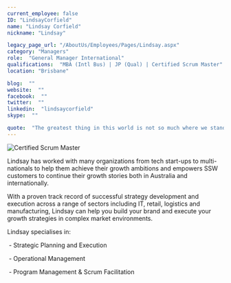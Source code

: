 ```yaml
---
current_employee: false
ID: "LindsayCorfield"
name: "Lindsay Corfield"
nickname: "Lindsay"

legacy_page_url: "/AboutUs/Employees/Pages/Lindsay.aspx"
category: "Managers"
role:  "General Manager International"
qualifications:  "MBA (Intl Bus) | JP (Qual) | Certified Scrum Master"
location: "Brisbane"

blog:  ""
website:  ""
facebook:  ""
twitter:  ""
linkedin:  "lindsaycorfield"
skype:  ""

quote:  "The greatest thing in this world is not so much where we stand as in what direction we are moving - Goethe"
---
```


​​​​​​![Certified Scrum Master](/Images/Bio/ScrumMasterCertification.jpg)   

Lindsay has worked with many organizations from tech start-ups to multi-nationals to help them achieve their growth ambitions and empowers SSW customers to continue their growth stories both in Australia and internationally.  

 <span class="ms-rteStyle-Normal"><span class="ms-rteFontSize-2">With a proven track record of successful strategy development and execution across a range of sectors including IT, retail, logistics and manufacturing, Lindsay can help you build your brand and execute your growth strategies in complex market environments.  
</span></span>

 <span class="ms-rteStyle-Normal"><span class="ms-rteFontSize-2">Lindsay specialises in:  
</span></span>

 <span class="ms-rteStyle-Normal"><span class="ms-rteFontSize-2"> - Strategic Planning and Execution </span></span>

 <span class="ms-rteStyle-Normal"> <span class="ms-rteFontSize-2"> - Operational Management</span></span>

 <span class="ms-rteStyle-Normal"><span class="ms-rteFontSize-2"> - Program Management & Scrum Facilitation​</span></span>